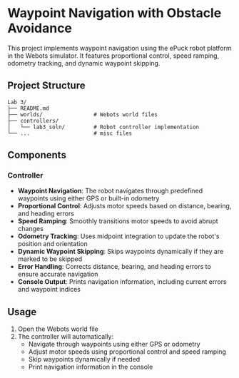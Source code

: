 # Waypoint Navigation with Obstacle Avoidance

This project implements waypoint navigation using the ePuck robot platform in the Webots simulator. It features proportional control, speed ramping, odometry tracking, and dynamic waypoint skipping.

## Project Structure
```
Lab 3/
├── README.md
├── worlds/                # Webots world files
├── controllers/           
│   └── lab3_soln/         # Robot controller implementation
└── ...                    # misc files
```

## Components

### Controller
- **Waypoint Navigation**: The robot navigates through predefined waypoints using either GPS or built-in odometry
- **Proportional Control**: Adjusts motor speeds based on distance, bearing, and heading errors
- **Speed Ramping**: Smoothly transitions motor speeds to avoid abrupt changes
- **Odometry Tracking**: Uses midpoint integration to update the robot's position and orientation
- **Dynamic Waypoint Skipping**: Skips waypoints dynamically if they are marked to be skipped
- **Error Handling**: Corrects distance, bearing, and heading errors to ensure accurate navigation
- **Console Output**: Prints navigation information, including current errors and waypoint indices

## Usage
1. Open the Webots world file
2. The controller will automatically:
   - Navigate through waypoints using either GPS or odometry
   - Adjust motor speeds using proportional control and speed ramping
   - Skip waypoints dynamically if needed
   - Print navigation information in the console

